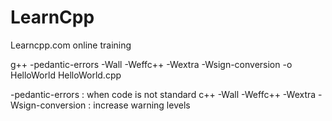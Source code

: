 # LearnCpp
Learncpp.com online training

g++ -pedantic-errors -Wall -Weffc++ -Wextra -Wsign-conversion -o HelloWorld HelloWorld.cpp

-pedantic-errors : when code is not standard c++
-Wall -Weffc++ -Wextra -Wsign-conversion : increase warning levels
